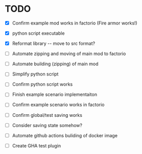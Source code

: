 # TODO
- [x] Confirm example mod works in factorio (Fire armor works!)

- [x] python script executable
- [x] Reformat library -- move to src format?
- [ ] Automate zipping and moving of main mod to factorio

- [ ] Automate building (zipping) of main mod
- [ ] Simplify python script
- [ ] Confirm python script works

- [ ] Finish example scenario implementaiton
- [ ] Confirm example scenario works in factorio

- [ ] Confirm global/test saving works

- [ ] Consider saving state somehow?
- [ ] Automate github actions buliding of docker image
- [ ] Create GHA test plugin

